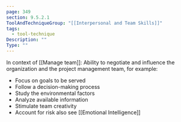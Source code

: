 ```yaml
---
page: 349
section: 9.5.2.1
ToolAndTechniqueGroup: "[[Interpersonal and Team Skills]]"
tags:
  - tool-technique
Description: ""
Type: ""
---
```

In context of [[Manage team]]: Ability to negotiate and influence the organization and the project management team, for example:
* Focus on goals to be served
* Follow a decision-making process
* Study the environmental factors
* Analyze available information
* Stimulate team creativity
* Account for risk
also see [[Emotional Intelligence]]

